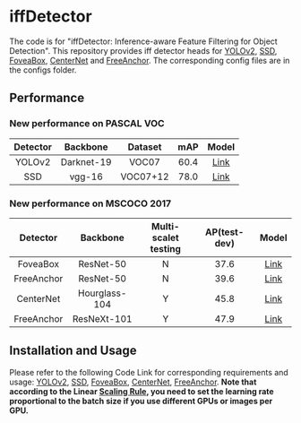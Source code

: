 # iffDetector
The code is for "iffDetector: Inference-aware Feature Filtering for Object Detection".
This repository provides iff detector heads for 
[YOLOv2](https://arxiv.org/pdf/1612.08242.pdf), 
[SSD](https://link.springer.com/chapter/10.1007/978-3-319-46448-0_2), 
[FoveaBox](https://arxiv.org/pdf/1904.03797.pdf), 
[CenterNet](https://arxiv.org/pdf/1904.08189.pdf) 
and [FreeAnchor](http://papers.nips.cc/paper/8309-freeanchor-learning-to-match-anchors-for-visual-object-detection.pdf).
The corresponding config files are in the configs folder.

## Performance

### New performance on PASCAL VOC

|Detector|Backbone|Dataset|mAP|Model|
| :-------: | :-------: | :-------: | :-------: | :-------: |
|YOLOv2|Darknet-19|VOC07|60.4|[Link](https://drive.google.com/file/d/1MUCV6nqMA-SNc70wPraY415BAsRhn33N/view?usp=sharing)|
|SSD|vgg-16|VOC07+12|78.0|[Link](https://drive.google.com/file/d/1gZzcAnR7lE17vD2PdzyjZCyfAp-8mKBX/view?usp=sharing)|

### New performance on MSCOCO 2017

|Detector|Backbone|Multi-scalet<br> testing|AP(test-dev)|Model|
| :-------: | :-------: | :-------: | :-------: | :-------: |
|FoveaBox|ResNet-50|N|37.6|[Link](https://drive.google.com/file/d/1lg2M2UNbfX6_CrOIEEzoOztxi_s0VncT/view?usp=sharing)|
|FreeAnchor|ResNet-50|N|39.6|[Link](https://drive.google.com/file/d/1QAyLSQ2KjqPecdme6QDgHWXSE7d5xx0v/view?usp=sharing)|
|CenterNet|Hourglass-104|Y|45.8|[Link](https://drive.google.com/file/d/1D6h1SkwAveSU0_NeAKlRVWACQ_NDpGiG/view?usp=sharing)|
|FreeAnchor|ResNeXt-101|Y|47.9|[Link](https://drive.google.com/file/d/1tMqB41wAq4bd87emnavyyiIPvQJJL8mP/view?usp=sharing)|

## Installation and Usage

Please refer to the following Code Link for corresponding requirements and usage:
[YOLOv2](https://github.com/longcw/yolo2-pytorch), [SSD](https://github.com/amdegroot/ssd.pytorch), [FoveaBox](https://github.com/open-mmlab/mmdetection), [CenterNet](https://github.com/xingyizhou/CenterNet), [FreeAnchor](https://github.com/zhangxiaosong18/FreeAnchor). 
**Note that according to the Linear [Scaling Rule](https://arxiv.org/abs/1706.02677), you need to set the learning rate proportional to the batch size if you use different GPUs or images per GPU.**

